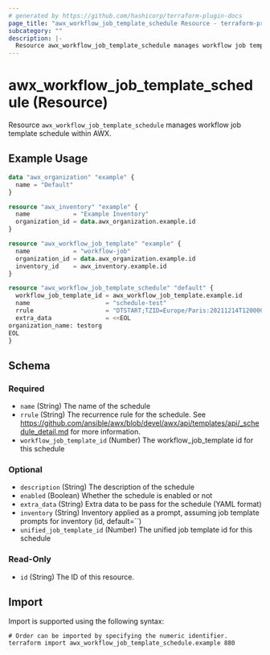 ```yaml
---
# generated by https://github.com/hashicorp/terraform-plugin-docs
page_title: "awx_workflow_job_template_schedule Resource - terraform-provider-awx"
subcategory: ""
description: |-
  Resource awx_workflow_job_template_schedule manages workflow job template schedule within AWX.
---
```


# awx_workflow_job_template_schedule (Resource)

Resource `awx_workflow_job_template_schedule` manages workflow job template schedule within AWX.

## Example Usage

```terraform
data "awx_organization" "example" {
  name = "Default"
}

resource "awx_inventory" "example" {
  name            = "Example Inventory"
  organization_id = data.awx_organization.example.id
}

resource "awx_workflow_job_template" "example" {
  name            = "workflow-job"
  organization_id = data.awx_organization.example.id
  inventory_id    = awx_inventory.example.id
}

resource "awx_workflow_job_template_schedule" "default" {
  workflow_job_template_id = awx_workflow_job_template.example.id
  name                     = "schedule-test"
  rrule                    = "DTSTART;TZID=Europe/Paris:20211214T120000 RRULE:INTERVAL=1;FREQ=DAILY"
  extra_data               = <<EOL
organization_name: testorg
EOL
}
```

<!-- schema generated by tfplugindocs -->
## Schema

### Required

- `name` (String) The name of the schedule
- `rrule` (String) The recurrence rule for the schedule. See https://github.com/ansible/awx/blob/devel/awx/api/templates/api/_schedule_detail.md for more information.
- `workflow_job_template_id` (Number) The workflow_job_template id for this schedule

### Optional

- `description` (String) The description of the schedule
- `enabled` (Boolean) Whether the schedule is enabled or not
- `extra_data` (String) Extra data to be pass for the schedule (YAML format)
- `inventory` (String) Inventory applied as a prompt, assuming job template prompts for inventory (id, default=``)
- `unified_job_template_id` (Number) The unified job template id for this schedule

### Read-Only

- `id` (String) The ID of this resource.

## Import

Import is supported using the following syntax:

```shell
# Order can be imported by specifying the numeric identifier.
terraform import awx_workflow_job_template_schedule.example 880
```
